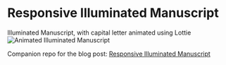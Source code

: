 # Responsive Illuminated Manuscript

Illuminated Manuscript, with capital letter animated using Lottie
![Animated Illuminated Manuscript](animated-responsive.gif)

Companion repo for the blog post:
[Responsive Illuminated Manuscript](meanme.com/2019/04/04/responsive-illuminated-manuscript/)
